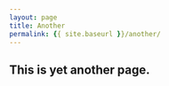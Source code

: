 ```yaml
---
layout: page
title: Another
permalink: {{ site.baseurl }}/another/
---
```

## This is yet another page.